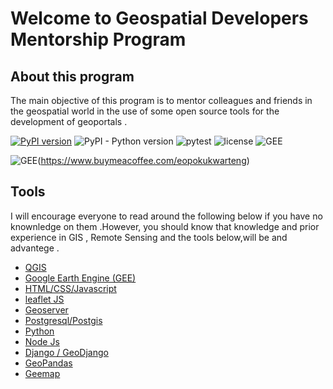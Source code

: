 # Welcome to Geospatial Developers Mentorship Program 

## About this program
The main objective of this program is to mentor colleagues and friends in the geospatial world in the use of some open source tools for the development of geoportals .

[![PyPI version](https://img.shields.io/pypi/v/pylusat?color=g)](https://pypi.org/project/pylusat/)
![PyPI - Python version](https://img.shields.io/pypi/pyversions/pylusat)
![pytest](https://github.com/chjch/pylusat/actions/workflows/tests_pylusat.yml/badge.svg)
![license](https://img.shields.io/pypi/l/pylusat)
![GEE](https://img.shields.io/static/v1?label=Google&message=Earth%20Engine&color=blue)

![GEE](https://img.shields.io/static/v1?label=Donate&message=Buy%20me%20coffe&color=orange)(https://www.buymeacoffee.com/eopokukwarteng)




## Tools 
I will encourage everyone to read around the following below if you have no knownledge on them .However, you should know that knowledge and prior experience in GIS , Remote  Sensing and the tools below,will be and advantege . 

- [QGIS](https://docs.qgis.org/3.22/en/docs/user_manual/) 
- [Google Earth Engine (GEE)](https://earthengine.google.com/)
- [HTML/CSS/Javascript](https://www.w3schools.com/)
- [leaflet JS](https://leafletjs.com/)
- [Geoserver](https://docs.geoserver.org/latest/en/user/gettingstarted/index.html)
- [Postgresql/Postgis](https://www.postgresql.org/)
- [Python](https://www.python.org/)
- [Node Js](https://nodejs.org/en/)
- [Django / GeoDjango](https://docs.djangoproject.com/en/4.1/ref/contrib/gis/)
- [GeoPandas](https://geopandas.org/en/stable/)
- [Geemap](https://github.com/giswqs/geemap)
	